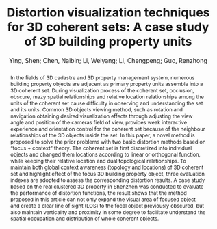 ---
layout: technique
title: "Distortion visualization techniques for 3D coherent sets: A case study of 3D building property units"
classifications:
    system_type: "False"
    technique: "True"
    design_study: "False"
    evaluation: "False"
    data: "False"
    analysis: "False"
    generation: "False"
    curation_and_transformation: "False"
    management: "False"
    modeling: "False"
    urban_analysis: "False"
    visualization: "True"
    sunlight_access: "False"
    wind_ventilation: "False"
    view_impact: "False"
    energy: "False"
    damage_and_disaster_management: "False"
    climate: "False"
    sound: "False"
    property_cadastre: "True"
    other_use: "False"
    lookup: "False"
    browse: "True"
    locate: "False"
    explore: "False"
    identify: "False"
    compare: "True"
    summarize: "False"
    distribution: "False"
    trends: "False"
    outliers: "False"
    extremes: "False"
    features: "True"
    target_discovery: "False"
    target_access: "True"
    spatial_relation: "True"
    buildings: "True"
    streets: "False"
    nature: "False"
    uniform_discretization: "False"
    structural_subdivision: "True"
    univariate: "False"
    multivariate: "False"
    volumetric: "False"
    temporal: "False"
    sensing: "False"
    statistical: "False"
    simulation_based: "False"
    learning_based: "False"
    surveyed: "False"
    site: "True"
    block: "False"
    multi_block: "False"
    city: "False"
    va_wo_model: "False"
    post_model: "False"
    model_integrated: "False"
    assisted_models: "False"
    overlay: "False"
    embedded: "False"
    linked: "False"
    temporal_jx: "False"
    spatial_jx: "False"
    filter: "False"
    aggregate: "False"
    embed: "False"
    glyphs: "False"
    bar_charts: "False"
    scatterplots: "False"
    linegraphs: "False"
    matrix: "False"
    grid: "False"
    boxplot: "False"
    parallel_coordinates: "False"
    map_2d: "False"
    map_3d: "False"
    walking: "False"
    steering: "False"
    selection_based: "False"
    manipulation_based: "True"
    distortion: "True"
    ghosting: "False"
    culling: "False"
    birds_view: "False"
    multi_view: "False"
    assisted_steering: "False"
    other: "False"
    vr_cave: "False"
    ar: "False"
    desktop: "True"
    mobile: "False"
    case_study: "True"
    user_study: "False"
    statistical_evaluation: "False"
    expert_interviews: "False"
key: "GWD775UL"
item_type: "journalArticle"
publication_year: "2019"
author: "Ying, Shen; Chen, Naibin; Li, Weiyang; Li, Chengpeng; Guo, Renzhong"
publication_title: "Computers, Environment and Urban Systems"
isbn: "nan"
issn: "01989715"
doi: "10.1016/j.compenvurbsys.2019.101382"
url_paper: "https://linkinghub.elsevier.com/retrieve/pii/S0198971519301401"
abstract_note: "nan"
date_added: "2023-01-30 00:09:25"
date_modified: "2023-01-30 00:09:25"
access_date: "2023-01-30 00:09:25"
pages: "101382"
num_pages: "nan"
issue: "nan"
volume: "78.0"
number_of_volumes: "nan"
journal_abbreviation: "Computers, Environment and Urban Systems"
short_title: "Distortion visualization techniques for 3D coherent sets"
series: "nan"
series_number: "nan"
series_text: "nan"
series_title: "nan"
publisher: "nan"
place: "nan"
language: "en"
rights: "nan"
type: "nan"
archive: "nan"
archive_location: "nan"
library_catalog: "DOI.org (Crossref)"
call_number: "nan"
extra: "nan"
notes: "nan"
link_attachments: "nan"
manual_tags: "nan"
automatic_tags: "nan"
editor: "nan"
series_editor: "nan"
translator: "nan"
contributor: "nan"
attorney_agent: "nan"
book_author: "nan"
cast_member: "nan"
commenter: "nan"
composer: "nan"
cosponsor: "nan"
counsel: "nan"
interviewer: "nan"
producer: "nan"
recipient: "nan"
reviewed_author: "nan"
scriptwriter: "nan"
words_by: "nan"
guest: "nan"
number: "nan"
edition: "nan"
running_time: "nan"
scale: "nan"
medium: "nan"
artwork_size: "nan"
filing_date: "nan"
application_number: "nan"
assignee: "nan"
issuing_authority: "nan"
country: "nan"
meeting_name: "nan"
conference_name: "nan"
court: "nan"
references: "nan"
reporter: "nan"
legal_status: "nan"
priority_numbers: "nan"
programming_language: "nan"
version: "nan"
system: "nan"
code: "nan"
code_number: "nan"
section: "nan"
session: "nan"
committee: "nan"
history: "nan"
legislative_body: "nan"
abstract: "In the fields of 3D cadastre and 3D property management system, numerous building property objects are adjacent as primary property units assemble into a 3D coherent set. During visualization process of the coherent set, occlusion, obscure, mazy spatial relationships and relative location relationships among the units of the coherent set cause difficulty in observing and understanding the set and its units. Common 3D objects viewing method, such as rotation and navigation obtaining desired visualization effects through adjusting the view angle and position of the cameras field of view, provides weak interactive experience and orientation control for the coherent set because of the neighbour relationships of the 3D objects inside the set. In this paper, a novel method is proposed to solve the prior problems with two basic distortion methods based on “focus + context” theory. The coherent set is first discretized into individual objects and changed them locations according to linear or orthogonal function, while keeping their relative location and dual topological relationships. To maintain both global context awareness (topology and locations) of 3D coherent set and highlight effect of the focus 3D building property object, three evaluation indexes are adopted to assess the corresponding distortion results. A case study based on the real clustered 3D property in Shenzhen was conducted to evaluate the performance of distortion functions, the result shows that the method proposed in this article can not only expand the visual area of focused object and create a clear line of sight (LOS) to the focal object previously obscured, but also maintain verticality and proximity in some degree to facilitate understand the spatial occupation and distribution of whole coherent objects."
---